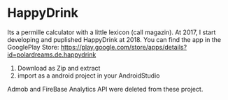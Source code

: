 # HappyDrink
Its a permille calculator with a little lexicon (call magazin). At 2017, I start developing and puplished HappyDrink at 2018. You can find the app in the GooglePlay Store: https://play.google.com/store/apps/details?id=polardreams.de.happydrink 

1) Download as Zip and extract
2) import as a android project in your AndroidStudio


Admob and FireBase Analytics API were deleted from these project.
